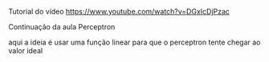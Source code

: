 
Tutorial do vídeo https://www.youtube.com/watch?v=DGxIcDjPzac

Continuação da aula Perceptron

aqui a ideia é usar uma função linear para que o perceptron tente chegar ao valor ideal